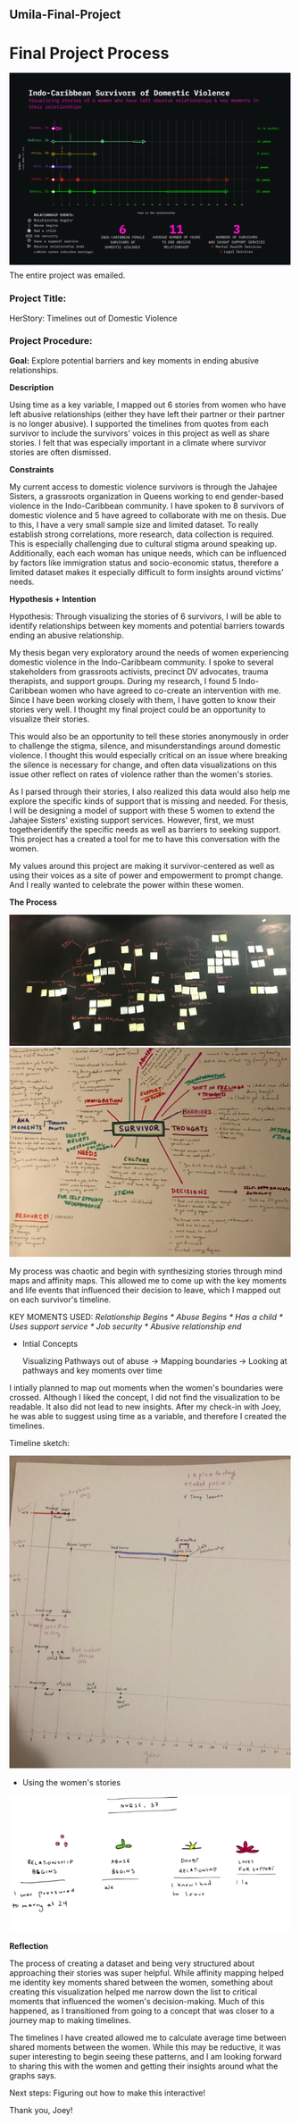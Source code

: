 ## Umila-Final-Project
# Final Project Process

![alt text](https://github.com/umila2/Umila-Final-Project/blob/master/Part%201-100.jpg)
The entire project was emailed.

### Project Title: 
HerStory: Timelines out of Domestic Violence

### Project Procedure: 
**Goal:**
Explore potential barriers and key moments in ending abusive relationships.  

**Description**

Using time as a key variable, I mapped out 6 stories from women who have left abusive relationships (either they have left their partner or their partner is no longer abusive).
I supported the timelines from quotes from each survivor to include the survivors' voices in this project as well as share stories. I felt that was especially important in a climate where survivor stories are often dismissed.


**Constraints**

My current access to domestic violence survivors is through the Jahajee Sisters, a grassroots organization in Queens working to end gender-based violence in the Indo-Caribbean community.  I have spoken to 8 survivors of domestic violence and 5 have agreed to collaborate with me on thesis.  Due to this, I have a very small sample size and limited dataset.  To really establish strong correlations, more research, data collection is required. This is especially challenging due to cultural stigma around speaking up.  Additionally, each each woman has unique needs, which can be influenced by factors like immigration status and socio-economic status, therefore a limited dataset makes it especially difficult to form insights around victims' needs.

**Hypothesis + Intention**

Hypothesis: Through visualizing the stories of 6 survivors, I will be able to identify relationships between key moments and potential barriers towards ending an abusive relationship.

My thesis began very exploratory around the needs of women experiencing domestic violence in the Indo-Caribbeam community.   I spoke to several stakeholders from grassroots activists, precinct DV advocates, trauma therapists, and support groups. During my research, I found 5 Indo-Caribbean women who have agreed to co-create an intervention with me.  Since I have been working closely with them, I have gotten to know their stories very well. I thought my final project could be an opportunity to visualize their stories.

This would also be an opportunity to tell these stories anonymously in order to challenge the stigma, silence, and misunderstandings around domestic violence.  I thought this would especially critical on an issue where breaking the silence is necessary for change, and often data visualizations on this issue other reflect on rates of violence rather than the women's stories.

As I parsed through their stories, I also realized this data would also help me explore the specific kinds of support that is missing and needed. For thesis, I will be designing a model of support with these 5 women to extend the Jahajee Sisters' existing support services.  However, first, we must togetheridentify the specific needs as well as barriers to seeking support. This project has a created a tool for me to have this conversation with the women. 

My values around this project are making it survivor-centered as well as using their voices as a site of power and empowerment to prompt change.  And I really wanted to celebrate the power within these women.

**The Process**

![alt text](https://github.com/umila2/Umila-Final-Project/blob/master/_affinity%20map.png) 
![alt text](https://github.com/umila2/Umila-Final-Project/blob/master/_mind%20map.png)


My process was chaotic and begin with synthesizing stories through mind maps and affinity maps.  This allowed me to come up with the key moments and life events that influenced their decision to leave, which I mapped out on each survivor's timeline.

KEY MOMENTS USED: *Relationship Begins * Abuse Begins * Has a child * Uses support service * Job security * Abusive relationship end*

* Intial Concepts

   Visualizing Pathways out of abuse -> Mapping boundaries -> Looking at pathways and key moments over time
   
I intially planned to map out moments when the women's boundaries were crossed.  Although I liked the concept, I did not find the visualization to be readable.  It also did not lead to new insights.  After my check-in with Joey, he was able to suggest using time as a variable, and therefore I created the timelines.
 
 Timeline sketch:
 
 ![alt text](https://github.com/umila2/Umila-Final-Project/blob/master/_timeline.png)
 
 * Using the women's stories
 
 ![alt text](https://github.com/umila2/Umila-Final-Project/blob/master/__story.png)
   
  **Reflection**
  
  The process of creating a dataset and being very structured about approaching their stories was super helpful.  While affinity mapping helped me identity key moments shared between the women, something about creating this visualization helped me narrow down the list to critical moments that influenced the women's decision-making.  Much of this happened, as I transitioned from going to a concept that was closer to a journey map to making timelines. 
  
The timelines I have created allowed me to calculate average time between shared moments between the women.  While this may be reductive, it was super interesting to begin seeing these patterns, and I am looking forward to sharing this with the women and getting their insights around what the graphs says.
  
  Next steps: Figuring out how to make this interactive!
  
  Thank you, Joey!
  
  
